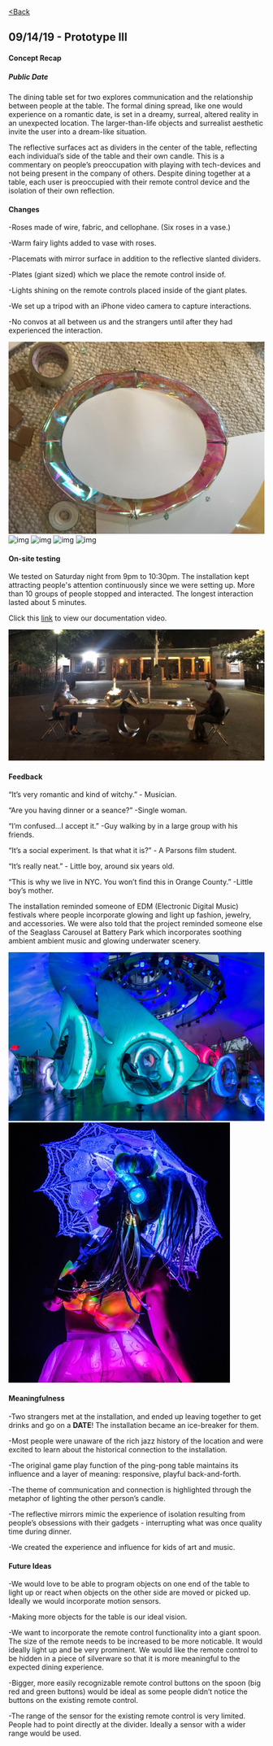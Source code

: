 [<Back](README.md)

## 09/14/19 - Prototype III
#### Concept Recap
##### Public Date
The dining table set for two explores communication and the relationship between people at the table. The formal dining spread, like one would experience on a romantic date, is set in a dreamy, surreal, altered reality in an unexpected location. The larger-than-life objects and surrealist aesthetic invite the user into a dream-like situation. 

The reflective surfaces act as dividers in the center of the table, reflecting each individual’s side of the table and their own candle. This is a commentary on people’s preoccupation with playing with tech-devices and not being present in the company of others. Despite dining together at a table, each user is preoccupied with their remote control device and the isolation of their own reflection. 

#### Changes
-Roses made of wire, fabric, and cellophane. (Six roses in a vase.)

-Warm fairy lights added to vase with roses. 

-Placemats with mirror surface in addition to the reflective slanted dividers.

-Plates (giant sized) which we place the remote control inside of.

-Lights shining on the remote controls placed inside of the giant plates.

-We set up a tripod with an iPhone video camera to capture interactions. 

-No convos at all between us and the strangers until after they had experienced the interaction. 

![img](img/plate.jpg)
![img](img/rose.jpg)
![img](img/vase.jpg)
![img](img/newset.jpg)
![img](img/tri.jpg)

#### On-site testing
We tested on Saturday night from 9pm to 10:30pm. The installation kept attracting people's attention continuously since we were setting up. More than 10 groups of people stopped and interacted. The longest interaction lasted about 5 minutes.

Click this [link](https://drive.google.com/open?id=1cQXJUC7T6oAbRj4ZPOUHZSVAOV_O99UG) to view our documentation video.

![img](img/sit.png)

#### Feedback
“It’s very romantic and kind of witchy.” - Musician.

“Are you having dinner or a seance?” -Single woman.

“I’m confused...I accept it.” -Guy walking by in a large group with his friends.

“It’s a social experiment. Is that what it is?” - A Parsons film student.

“It’s really neat.” - Little boy, around six years old.

“This is why we live in NYC. You won’t find this in Orange County.” -Little boy’s mother.

The installation reminded someone of EDM (Electronic Digital Music) festivals where people incorporate glowing and light up fashion, jewelry, and accessories. 
We were also told that the project reminded someone else of the Seaglass Carousel at Battery Park which incorporates 
soothing ambient  ambient music and glowing underwater scenery.

![img](img/seaglass.jpg)
![img](img/edm.jpg)

#### Meaningfulness
-Two strangers met at the installation, and ended up leaving together to get drinks and go on a **DATE**! The installation became an ice-breaker for them.

-Most people were unaware of the rich jazz history of the location and were excited to learn about the historical connection to the installation. 

-The original game play function of the ping-pong table maintains its influence and a layer of meaning: responsive, playful back-and-forth. 

-The theme of communication and connection is highlighted through the metaphor of lighting the other person’s candle. 

-The reflective mirrors mimic the experience of isolation resulting from people’s obsessions with their gadgets - interrupting what was once quality time during dinner. 

-We created the experience and influence for kids of art and music.

#### Future Ideas
-We would love to be able to program objects on one end of the table to light up or react when objects on the other side are moved or picked up. Ideally we would incorporate motion sensors.

-Making more objects for the table is our ideal vision.

-We want to incorporate the remote control functionality into a giant spoon. The size of the remote needs to be increased to be more noticable. It would ideally light up and be very prominent. We would like the remote control to be hidden in a piece of silverware so that it is more meaningful to the expected dining experience.

-Bigger, more easily recognizable remote control buttons on the spoon (big red and green buttons) would be ideal as some people didn’t notice the buttons on the existing remote control. 

-The range of the sensor for the existing remote control is very limited. People had to point directly at the divider. Ideally a sensor with a wider range would be used. 


